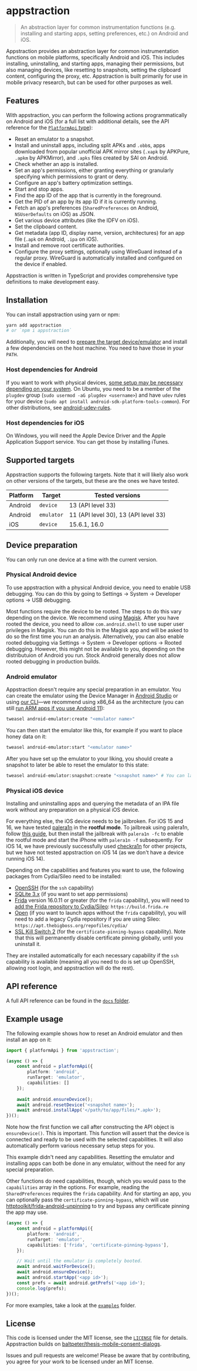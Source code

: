 # appstraction

> An abstraction layer for common instrumentation functions (e.g. installing and starting apps, setting preferences, etc.) on Android and iOS.

Appstraction provides an abstraction layer for common instrumentation functions on mobile platforms, specifically Android and iOS. This includes installing, uninstalling, and starting apps, managing their permissions, but also managing devices, like resetting to snapshots, setting the clipboard content, configuring the proxy, etc. Appstraction is built primarily for use in mobile privacy research, but can be used for other purposes as well.

## Features

With appstraction, you can perform the following actions programmatically on Android and iOS (for a full list with additional details, see the API reference for the [`PlatformApi` type](docs/README.md#platformapi)):

* Reset an emulator to a snapshot.
* Install and uninstall apps, including split APKs and `.obb`s, apps downloaded from popular unofficial APK mirror sites (`.xapk` by APKPure, `.apkm` by APKMirror), and `.apks` files created by SAI on Android.
* Check whether an app is installed.
* Set an app's permissions, either granting everything or granularly specifying which permissions to grant or deny.
* Configure an app's battery optimization settings.
* Start and stop apps.
* Find the app ID of the app that is currently in the foreground.
* Get the PID of an app by its app ID if it is currently running.
* Fetch an app's preferences (`SharedPreferences` on Android, `NSUserDefaults` on iOS) as JSON.
* Get various device attributes (like the IDFV on iOS).
* Set the clipboard content.
* Get metadata (app ID, display name, version, architectures) for an app file (`.apk` on Android, `.ipa` on iOS).
* Install and remove root certificate authorities.
* Configure the proxy settings, optionally using WireGuard instead of a regular proxy. WireGuard is automatically installed and configured on the device if enabled.

Appstraction is written in TypeScript and provides comprehensive type definitions to make development easy.

## Installation

You can install appstraction using yarn or npm:

```sh
yarn add appstraction
# or `npm i appstraction`
```

Additionally, you will need to [prepare the target device/emulator](#device-preparation) and install a few dependencies on the host machine. You need to have those in your `PATH`.

### Host dependencies for Android

If you want to work with physical devices, [some setup may be necessary depending on your system](https://developer.android.com/studio/run/device#setting-up). On Ubuntu, you need to be a member of the `plugdev` group (`sudo usermod -aG plugdev <username>`) and have `udev` rules for your device (`sudo apt install android-sdk-platform-tools-common`). For other distributions, see [android-udev-rules](https://github.com/M0Rf30/android-udev-rules).

### Host dependencies for iOS

On Windows, you will need the Apple Device Driver and the Apple Application Support service. You can get those by installing iTunes.

## Supported targets

Appstraction supports the following targets. Note that it will likely also work on other versions of the targets, but these are the ones we have tested.

| Platform | Target | Tested versions |
| --- | --- | --- |
| Android | `device` | 13 (API level 33) |
| Android | `emulator` | 11 (API level 30), 13 (API level 33) |
| iOS | `device` | 15.6.1, 16.0 |

## Device preparation

You can only run one device at a time with the current version.

### Physical Android device

To use appstraction with a physical Android device, you need to enable USB debugging. You can do this by going to Settings -> System -> Developer options -> USB debugging.

Most functions require the device to be rooted. The steps to do this vary depending on the device. We recommend using [Magisk](https://topjohnwu.github.io/Magisk/). After you have rooted the device, you need to allow `com.android.shell` to use super user privileges in Magisk. You can do this in the Magisk app and will be asked to do so the first time you run an analysis. Alternatively, you can also enable rooted debugging via Settings -> System -> Developer options -> Rooted debugging. However, this might not be available to you, depending on the distributuion of Android you run. Stock Android generally does not allow rooted debugging in production builds.

### Android emulator

Appstraction doesn't require any special preparation in an emulator. You can create the emulator using the Device Manager in [Android Studio](https://developer.android.com/studio) or using [our CLI](https://github.com/tweaselORG/cli)—we recommend using x86_64 as the architecture (you can still [run ARM apps if you use Android 11](https://android-developers.googleblog.com/2020/03/run-arm-apps-on-android-emulator.html)):

```sh
tweasel android-emulator:create "<emulator name>"
```

You can then start the emulator like this, for example if you want to place honey data on it:

```sh
tweasel android-emulator:start "<emulator name>"
```

After you have set up the emulator to your liking, you should create a snapshot to later be able to reset the emulator to this state:

```sh
tweasel android-emulator:snapshot:create "<snapshot name>" # You can later use this name with the `resetDevice` function.
```

### Physical iOS device

Installing and uninstalling apps and querying the metadata of an IPA file work without any preparation on a physical iOS device.

For everything else, the iOS device needs to be jailbroken. For iOS 15 and 16, we have tested [palera1n](https://github.com/palera1n/palera1n) in the **rootful mode**. To jailbreak using palera1n, follow [this guide](https://ios.cfw.guide/installing-palera1n/), but then install the jailbreak with `palera1n -fc` to enable the rootful mode and start the iPhone with `palera1n -f` subsequently.
For iOS 14, we have previously successfully used [checkra1n](https://checkra.in/) for other projects, but we have not tested appstraction on iOS 14 (as we don't have a device running iOS 14).

Depending on the capabilities and features you want to use, the following packages from Cydia/Sileo need to be installed:

* [OpenSSH](sileo://package/openssh) (for the `ssh` capability)
* [SQLite 3.x](sileo://package/sqlite3) (if you want to set app permissions)
* [Frida](sileo://package/re.frida.server) version 16.0.11 or greater (for the `frida` capability), you will need to [add the Frida repository to Cydia/Sileo](https://frida.re/docs/ios/#with-jailbreak): `https://build.frida.re`
* [Open](http://cydia.saurik.com/package/com.conradkramer.open/) (if you want to launch apps without the `frida` capability), you will need to add a legacy Cydia repository if you are using Sileo: `https://apt.thebigboss.org/repofiles/cydia/`
* [SSL Kill Switch 2](https://julioverne.github.io/description.html?id=com.julioverne.sslkillswitch2) (for the `certificate-pinning-bypass` capability). Note that this will permanently disable certificate pinning globally, until you uninstall it.

They are installed automatically for each necessary capability if the `ssh` capability is available (meaning all you need to do is set up OpenSSH, allowing root login, and appstraction will do the rest).

## API reference

A full API reference can be found in the [`docs` folder](/docs/README.md).

## Example usage

The following example shows how to reset an Android emulator and then install an app on it:

```ts
import { platformApi } from 'appstraction';

(async () => {
    const android = platformApi({
        platform: 'android',
        runTarget: 'emulator',
        capabilities: []
    });
    
    await android.ensureDevice();
    await android.resetDevice('<snapshot name>');
    await android.installApp('</path/to/app/files/*.apk>');
})();
```

Note how the first function we call after constructing the API object is `ensureDevice()`. This is important. This function will assert that the device is connected and ready to be used with the selected capabilities. It will also automatically perform various necessary setup steps for you.

This example didn't need any capabilities. Resetting the emulator and installing apps can both be done in any emulator, without the need for any special preparation.

Other functions do need capabilities, though, which you would pass to the `capabilities` array in the options. For example, reading the `SharedPreferences` requires the `frida` capability. And for starting an app, you can optionally pass the `certificate-pinning-bypass`, which will use [httptoolkit/frida-android-unpinning](https://github.com/httptoolkit/frida-android-unpinning) to try and bypass any certificate pinning the app may use.

```ts
(async () => {
    const android = platformApi({
        platform: 'android',
        runTarget: 'emulator',
        capabilities: ['frida', 'certificate-pinning-bypass'],
    });

    // Wait until the emulator is completely booted.
    await android.waitForDevice();
    await android.ensureDevice();
    await android.startApp('<app id>');
    const prefs = await android.getPrefs('<app id>');
    console.log(prefs);
})();
```

For more examples, take a look at the [`examples`](examples) folder.

## License

This code is licensed under the MIT license, see the [`LICENSE`](LICENSE) file for details. Appstraction builds on [baltpeter/thesis-mobile-consent-dialogs](https://github.com/baltpeter/thesis-mobile-consent-dialogs).

Issues and pull requests are welcome! Please be aware that by contributing, you agree for your work to be licensed under an MIT license.
